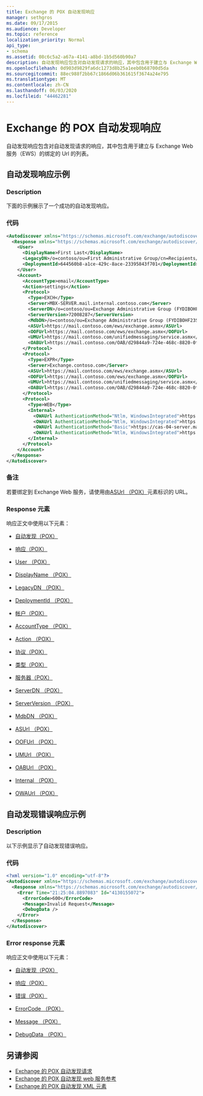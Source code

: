 ```yaml
---
title: Exchange 的 POX 自动发现响应
manager: sethgros
ms.date: 09/17/2015
ms.audience: Developer
ms.topic: reference
localization_priority: Normal
api_type:
- schema
ms.assetid: 08c6c5a2-a67a-4141-a8bd-1b5d560b90a7
description: 自动发现响应包含对自动发现请求的响应，其中包含用于建立与 Exchange Web 服务（EWS）的绑定的 Url 的列表。
ms.openlocfilehash: 0d903d9829fa6dc1273d8b25a1eeb0b68700d5da
ms.sourcegitcommit: 88ec988f2bb67c1866d06b361615f3674a24e795
ms.translationtype: MT
ms.contentlocale: zh-CN
ms.lasthandoff: 06/03/2020
ms.locfileid: "44462281"
---
```

# <a name="pox-autodiscover-response-for-exchange"></a>Exchange 的 POX 自动发现响应

自动发现响应包含对自动发现请求的响应，其中包含用于建立与 Exchange Web 服务（EWS）的绑定的 Url 的列表。
  
## <a name="autodiscover-response-example"></a>自动发现响应示例

### <a name="description"></a>Description

下面的示例展示了一个成功的自动发现响应。
  
### <a name="code"></a>代码

```XML
<Autodiscover xmlns="https://schemas.microsoft.com/exchange/autodiscover/responseschema/2006">
  <Response xmlns="https://schemas.microsoft.com/exchange/autodiscover/outlook/responseschema/2006a">
    <User>
      <DisplayName>First Last</DisplayName>
      <LegacyDN>/o=contoso/ou=First Administrative Group/cn=Recipients/cn=iuser885646</LegacyDN>
      <DeploymentId>644560b8-a1ce-429c-8ace-23395843f701</DeploymentId>
    </User>
    <Account>
      <AccountType>email</AccountType>
      <Action>settings</Action>
      <Protocol>
        <Type>EXCH</Type>
        <Server>MBX-SERVER.mail.internal.contoso.com</Server>
        <ServerDN>/o=contoso/ou=Exchange Administrative Group (FYDIBOHF23SPDLT)/cn=Configuration/cn=Servers/cn=MBX-SERVER</ServerDN>
        <ServerVersion>72008287</ServerVersion>
        <MdbDN>/o=contoso/ou=Exchange Administrative Group (FYDIBOHF23SPDLT)/cn=Configuration/cn=Servers/cn=MBX-SERVER/cn=Microsoft Private MDB</MdbDN>
        <ASUrl>https://mail.contoso.com/ews/exchange.asmx</ASUrl>
        <OOFUrl>https://mail.contoso.com/ews/exchange.asmx</OOFUrl>
        <UMUrl>https://mail.contoso.com/unifiedmessaging/service.asmx</UMUrl>
        <OABUrl>https://mail.contoso.com/OAB/d29844a9-724e-468c-8820-0f7b345b767b/</OABUrl>
      </Protocol>
      <Protocol>
        <Type>EXPR</Type>
        <Server>Exchange.contoso.com</Server>
        <ASUrl>https://mail.contoso.com/ews/exchange.asmx</ASUrl>
        <OOFUrl>https://mail.contoso.com/ews/exchange.asmx</OOFUrl>
        <UMUrl>https://mail.contoso.com/unifiedmessaging/service.asmx</UMUrl>
        <OABUrl>https://mail.contoso.com/OAB/d29844a9-724e-468c-8820-0f7b345b767b/</OABUrl>
      </Protocol>
      <Protocol>
        <Type>WEB</Type>
        <Internal>
          <OWAUrl AuthenticationMethod="Ntlm, WindowsIntegrated">https://cas-01-server.mail.internal.contoso.com/owa</OWAUrl>
          <OWAUrl AuthenticationMethod="Ntlm, WindowsIntegrated">https://cas-02-server.mail.internal.contoso.com/owa</OWAUrl>
          <OWAUrl AuthenticationMethod="Basic">https://cas-04-server.mail.internal.contoso.com/owa</OWAUrl>
          <OWAUrl AuthenticationMethod="Ntlm, WindowsIntegrated">https://cas-05-server.mail.internal.contoso.com/owa</OWAUrl>
        </Internal>
      </Protocol>
    </Account>
  </Response>
</Autodiscover>
```

### <a name="comments"></a>备注

若要绑定到 Exchange Web 服务，请使用由[ASUrl （POX）](asurl-pox.md)元素标识的 URL。 
  
### <a name="response-element"></a>Response 元素

响应正文中使用以下元素：
  
- [自动发现（POX）](autodiscover-pox.md)
    
- [响应（POX）](response-pox.md)
    
- [User （POX）](user-pox.md)
    
- [DisplayName （POX）](displayname-pox.md)
    
- [LegacyDN （POX）](legacydn-pox.md)
    
- [DeploymentId （POX）](deploymentid-pox.md)
    
- [帐户（POX）](account-pox.md)
    
- [AccountType （POX）](accounttype-pox.md)
    
- [Action （POX）](action-pox.md)
    
- [协议（POX）](protocol-pox.md)
    
- [类型（POX）](type-pox.md)
    
- [服务器（POX）](server-pox.md)
    
- [ServerDN （POX）](serverdn-pox.md)
    
- [ServerVersion （POX）](serverversion-pox.md)
    
- [MdbDN （POX）](mdbdn-pox.md)
    
- [ASUrl （POX）](asurl-pox.md)
    
- [OOFUrl （POX）](oofurl-pox.md)
    
- [UMUrl （POX）](umurl-pox.md)
    
- [OABUrl （POX）](oaburl-pox.md)
    
- [Internal （POX）](internal-pox.md)
    
- [OWAUrl （POX）](owaurl-pox.md)
    
## <a name="autodiscover-error-response-example"></a>自动发现错误响应示例

### <a name="description"></a>Description

以下示例显示了自动发现错误响应。
  
### <a name="code"></a>代码

```XML
<?xml version="1.0" encoding="utf-8"?>
<Autodiscover xmlns="https://schemas.microsoft.com/exchange/autodiscover/responseschema/2006">
  <Response xmlns="https://schemas.microsoft.com/exchange/autodiscover/responseschema/2006">
    <Error Time="21:25:04.8897083" Id="4130155072">
      <ErrorCode>600</ErrorCode>
      <Message>Invalid Request</Message>
      <DebugData />
    </Error>
  </Response>
</Autodiscover>
```

### <a name="error-response-element"></a>Error response 元素

响应正文中使用以下元素：
  
- [自动发现（POX）](autodiscover-pox.md)
    
- [响应（POX）](response-pox.md)
    
- [错误（POX）](error-pox.md)
    
- [ErrorCode （POX）](errorcode-pox.md)
    
- [Message （POX）](message-pox.md)
    
- [DebugData （POX）](debugdata-pox.md)
    
## <a name="see-also"></a>另请参阅

- [Exchange 的 POX 自动发现请求](pox-autodiscover-request-for-exchange.md)
- [Exchange 的 POX 自动发现 web 服务参考](pox-autodiscover-web-service-reference-for-exchange.md) 
- [Exchange 的 POX 自动发现 XML 元素](pox-autodiscover-xml-elements-for-exchange.md)


